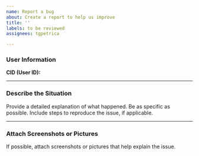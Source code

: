 ```yaml
---
name: Report a bug
about: Create a report to help us improve
title: ''
labels: to be reviewed
assignees: tgpetrica

---
```


### **User Information**
**CID (User ID):**
<!-- Enter your CID (user ID) here -->

---

### **Describe the Situation**
Provide a detailed explanation of what happened. Be as specific as possible. Include steps to reproduce the issue, if applicable.

---

### **Attach Screenshots or Pictures**
If possible, attach screenshots or pictures that help explain the issue.
